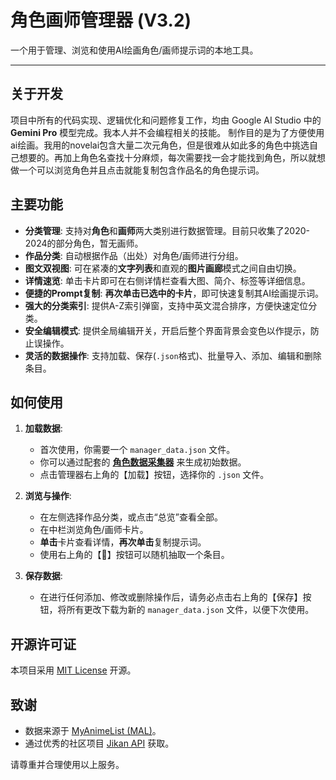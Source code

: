 # 角色画师管理器 (V3.2)

一个用于管理、浏览和使用AI绘画角色/画师提示词的本地工具。

---

## 关于开发

项目中所有的代码实现、逻辑优化和问题修复工作，均由 Google AI Studio 中的 **Gemini Pro** 模型完成。我本人并不会编程相关的技能。
制作目的是为了方便使用ai绘画。我用的novelai包含大量二次元角色，但是很难从如此多的角色中挑选自己想要的。再加上角色名查找十分麻烦，每次需要找一会才能找到角色，所以就想做一个可以浏览角色并且点击就能复制包含作品名的角色提示词。

## 主要功能

- **分类管理**: 支持对**角色**和**画师**两大类别进行数据管理。目前只收集了2020-2024的部分角色，暂无画师。
- **作品分类**: 自动根据作品（出处）对角色/画师进行分组。
- **图文双视图**: 可在紧凑的**文字列表**和直观的**图片画廊**模式之间自由切换。
- **详情速览**: 单击卡片即可在右侧详情栏查看大图、简介、标签等详细信息。
- **便捷的Prompt复制**: **再次单击已选中的卡片**，即可快速复制其AI绘画提示词。
- **强大的分类索引**: 提供A-Z索引弹窗，支持中英文混合排序，方便快速定位分类。
- **安全编辑模式**: 提供全局编辑开关，开启后整个界面背景会变色以作提示，防止误操作。
- **灵活的数据操作**: 支持加载、保存(`.json`格式)、批量导入、添加、编辑和删除条目。

## 如何使用

1.  **加载数据**:
    - 首次使用，你需要一个 `manager_data.json` 文件。
    - 你可以通过配套的 [**角色数据采集器**](修改中) 来生成初始数据。
    - 点击管理器右上角的【加载】按钮，选择你的 `.json` 文件。

2.  **浏览与操作**:
    - 在左侧选择作品分类，或点击“总览”查看全部。
    - 在中栏浏览角色/画师卡片。
    - **单击**卡片查看详情，**再次单击**复制提示词。
    - 使用右上角的【🎲】按钮可以随机抽取一个条目。

3.  **保存数据**:
    - 在进行任何添加、修改或删除操作后，请务必点击右上角的【保存】按钮，将所有更改下载为新的 `manager_data.json` 文件，以便下次使用。

## 开源许可证

本项目采用 [MIT License](./LICENSE) 开源。

## 致谢

- 数据来源于 [MyAnimeList (MAL)](https://myanimelist.net/)。
- 通过优秀的社区项目 [Jikan API](https://jikan.moe/) 获取。

请尊重并合理使用以上服务。
